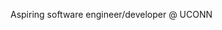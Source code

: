 Aspiring software engineer/developer @ UCONN

<!---
WEG-Soft/WEG-Soft is a ✨ special ✨ repository because its `README.md` (this file) appears on your GitHub profile.
You can click the Preview link to take a look at your changes.
--->
